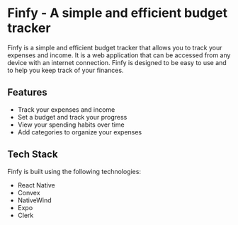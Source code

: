 # Finfy - A simple and efficient budget tracker

Finfy is a simple and efficient budget tracker that allows you to track your expenses and income. It is a web application that can be accessed from any device with an internet connection. Finfy is designed to be easy to use and to help you keep track of your finances.

## Features

- Track your expenses and income
- Set a budget and track your progress
- View your spending habits over time
- Add categories to organize your expenses

## Tech Stack

Finfy is built using the following technologies:

- React Native
- Convex
- NativeWind
- Expo
- Clerk

